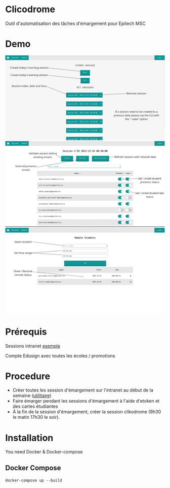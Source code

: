 # Clicodrome
Outil d'automatisation des tâches d'émargement pour Epitech MSC

# Demo
![Sessions](front/public/assets/demo_sessions.png)
![Session](front/public/assets/demo_session.png)
![Remote](front/public/assets/demo_remote.png)

# Prérequis
Sessions intranet [exemple](https://intra.epitech.eu/module/2021/W-ADM-007/LYN-0-1/acti-505014/event-521736/registered)

Compte Edusign avec toutes les écoles / promotions

# Procedure
- Créer toutes les session d'émargement sur l'intranet au début de la semaine ([utilitaire](https://github.com/JulienAldon/EEPlanner))
- Faire émarger pendant les sessions d'émargement à l'aide d'etoken et des cartes étudiantes
- À la fin de la session d'émargement, créer la session clikodrome (9h30 le matin 17h30 le soir).

# Installation
You need Docker & Docker-compose

## Docker Compose

```docker-compose up --build```
